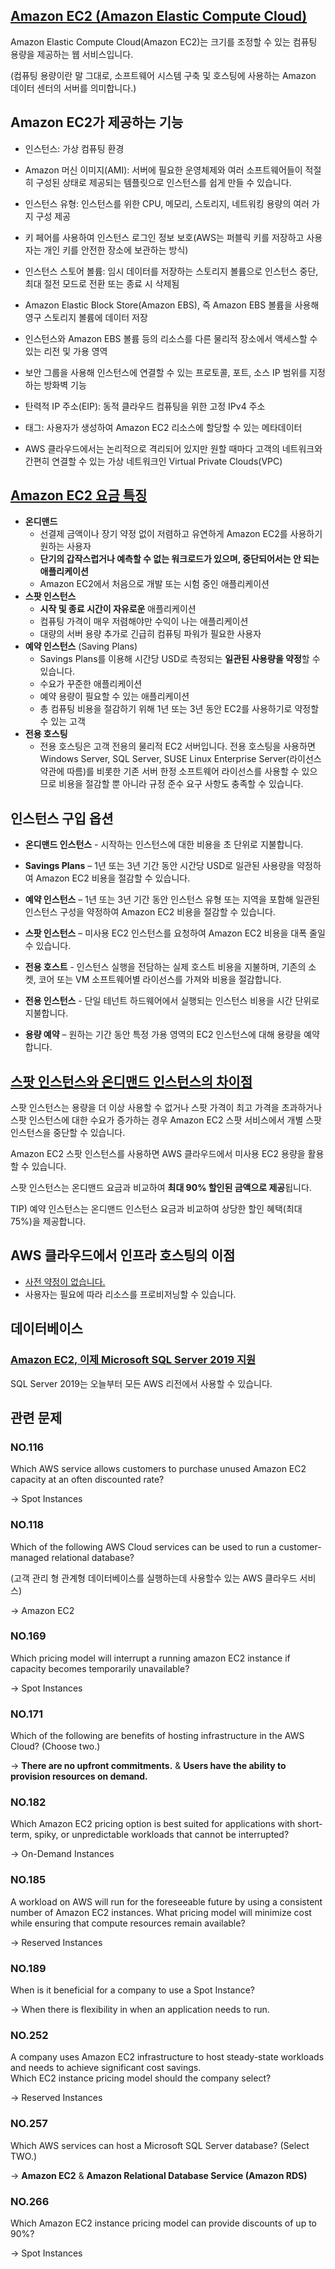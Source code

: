 ## [Amazon EC2 (Amazon Elastic Compute Cloud)](https://docs.aws.amazon.com/ko_kr/AWSEC2/latest/UserGuide/concepts.html)

Amazon Elastic Compute Cloud(Amazon EC2)는 크기를 조정할 수 있는 컴퓨팅 용량을 제공하는 웹 서비스입니다.

(컴퓨팅 용량이란 말 그대로, 소프트웨어 시스템 구축 및 호스팅에 사용하는 Amazon 데이터 센터의 서버를 의미합니다.)

## Amazon EC2가 제공하는 기능

   * 인스턴스: 가상 컴퓨팅 환경

   * Amazon 머신 이미지(AMI): 서버에 필요한 운영체제와 여러 소프트웨어들이 적절히 구성된 상태로 제공되는 템플릿으로 인스턴스를 쉽게 만들 수 있습니다.

   * 인스턴스 유형: 인스턴스를 위한 CPU, 메모리, 스토리지, 네트워킹 용량의 여러 가지 구성 제공

   * 키 페어를 사용하여 인스턴스 로그인 정보 보호(AWS는 퍼블릭 키를 저장하고 사용자는 개인 키를 안전한 장소에 보관하는 방식)

   * 인스턴스 스토어 볼륨: 임시 데이터를 저장하는 스토리지 볼륨으로 인스턴스 중단, 최대 절전 모드로 전환 또는 종료 시 삭제됨

   * Amazon Elastic Block Store(Amazon EBS), 즉 Amazon EBS 볼륨을 사용해 영구 스토리지 볼륨에 데이터 저장

   * 인스턴스와 Amazon EBS 볼륨 등의 리소스를 다른 물리적 장소에서 액세스할 수 있는 리전 및 가용 영역

   * 보안 그룹을 사용해 인스턴스에 연결할 수 있는 프로토콜, 포트, 소스 IP 범위를 지정하는 방화벽 기능

   * 탄력적 IP 주소(EIP): 동적 클라우드 컴퓨팅을 위한 고정 IPv4 주소

   * 태그: 사용자가 생성하여 Amazon EC2 리소스에 할당할 수 있는 메타데이터

   * AWS 클라우드에서는 논리적으로 격리되어 있지만 원할 때마다 고객의 네트워크와 간편히 연결할 수 있는 가상 네트워크인 Virtual Private Clouds(VPC)

## [Amazon EC2 요금 특징](https://aws.amazon.com/ko/ec2/pricing/?nc1=h_ls)

   * **온디맨드**
      * 선결제 금액이나 장기 약정 없이 저렴하고 유연하게 Amazon EC2를 사용하기 원하는 사용자
      * **단기의 갑작스럽거나 예측할 수 없는 워크로드가 있으며, 중단되어서는 안 되는 애플리케이션**
      * Amazon EC2에서 처음으로 개발 또는 시험 중인 애플리케이션
   * **스팟 인스턴스**
      * **시작 및 종료 시간이 자유로운** 애플리케이션
      * 컴퓨팅 가격이 매우 저렴해야만 수익이 나는 애플리케이션
      * 대량의 서버 용량 추가로 긴급히 컴퓨팅 파워가 필요한 사용자
   * **예약 인스턴스** (Saving Plans)
      * Savings Plans를 이용해 시간당 USD로 측정되는 **일관된 사용량을 약정**할 수 있습니다.
      * 수요가 꾸준한 애플리케이션
      * 예약 용량이 필요할 수 있는 애플리케이션
      * 총 컴퓨팅 비용을 절감하기 위해 1년 또는 3년 동안 EC2를 사용하기로 약정할 수 있는 고객
   * **전용 호스팅**
      * 전용 호스팅은 고객 전용의 물리적 EC2 서버입니다. 전용 호스팅을 사용하면 Windows Server, SQL Server, SUSE Linux Enterprise Server(라이선스 약관에 따름)를 비롯한 기존 서버 한정 소프트웨어 라이선스를 사용할 수 있으므로 비용을 절감할 뿐 아니라 규정 준수 요구 사항도 충족할 수 있습니다.



## 인스턴스 구입 옵션

   * **온디맨드 인스턴스** - 시작하는 인스턴스에 대한 비용을 초 단위로 지불합니다.

   * **Savings Plans** – 1년 또는 3년 기간 동안 시간당 USD로 일관된 사용량을 약정하여 Amazon EC2 비용을 절감할 수 있습니다.

   * **예약 인스턴스** – 1년 또는 3년 기간 동안 인스턴스 유형 또는 지역을 포함해 일관된 인스턴스 구성을 약정하여 Amazon EC2 비용을 절감할 수 있습니다.

   * **스팟 인스턴스** – 미사용 EC2 인스턴스를 요청하여 Amazon EC2 비용을 대폭 줄일 수 있습니다.

   * **전용 호스트** - 인스턴스 실행을 전담하는 실제 호스트 비용을 지불하며, 기존의 소켓, 코어 또는 VM 소프트웨어별 라이선스를 가져와 비용을 절감합니다.

   * **전용 인스턴스** - 단일 테넌트 하드웨어에서 실행되는 인스턴스 비용을 시간 단위로 지불합니다.

   * **용량 예약** – 원하는 기간 동안 특정 가용 영역의 EC2 인스턴스에 대해 용량을 예약합니다.

## [스팟 인스턴스와 온디맨드 인스턴스의 차이점](https://docs.aws.amazon.com/ko_kr/AWSEC2/latest/UserGuide/using-spot-instances.html)

 스팟 인스턴스는 용량을 더 이상 사용할 수 없거나 스팟 가격이 최고 가격을 초과하거나 스팟 인스턴스에 대한 수요가 증가하는 경우 Amazon EC2 스팟 서비스에서 개별 스팟 인스턴스을 중단할 수 있습니다.
 
 Amazon EC2 스팟 인스턴스를 사용하면 AWS 클라우드에서 미사용 EC2 용량을 활용할 수 있습니다.
 
 스팟 인스턴스는 온디맨드 요금과 비교하여 **최대 90% 할인된 금액으로 제공**됩니다.
 
 TIP) 예약 인스턴스는 온디맨드 인스턴스 요금과 비교하여 상당한 할인 혜택(최대 75%)을 제공합니다.
 
## AWS 클라우드에서 인프라 호스팅의 이점

   * [사전 약정이 없습니다.](https://aws.amazon.com/ko/about-aws/)
   * 사용자는 필요에 따라 리소스를 프로비저닝할 수 있습니다.

## 데이터베이스

### [Amazon EC2, 이제 Microsoft SQL Server 2019 지원](https://aws.amazon.com/ko/about-aws/whats-new/2019/11/amazon-ec2-now-supports-microsoft-sql-server-2019/)

SQL Server 2019는 오늘부터 모든 AWS 리전에서 사용할 수 있습니다.

## 관련 문제

### NO.116 

Which AWS service allows customers to purchase unused Amazon EC2 capacity at an often discounted rate?

-> Spot Instances

### NO.118 

Which of the following AWS Cloud services can be used to run a customer-managed relational database?

(고객 관리 형 관계형 데이터베이스를 실행하는데 사용할수 있는 AWS 클라우드 서비스)

-> Amazon EC2

### NO.169 
Which pricing model will interrupt a running amazon EC2 instance if capacity becomes temporarily unavailable?

-> Spot Instances

### NO.171 
Which of the following are benefits of hosting infrastructure in the AWS Cloud? (Choose two.)

-> **There are no upfront commitments.** &  **Users have the ability to provision resources on demand.**

### NO.182
Which Amazon EC2 pricing option is best suited for applications with short-term, spiky, or unpredictable workloads that cannot be interrupted?

-> On-Demand Instances

### NO.185 
A workload on AWS will run for the foreseeable future by using a consistent number of Amazon EC2 instances. What pricing model will minimize cost while ensuring that compute resources remain available?

-> Reserved Instances

### NO.189 
When is it beneficial for a company to use a Spot Instance?

-> When there is flexibility in when an application needs to run.

### NO.252 
A company uses Amazon EC2 infrastructure to host steady-state workloads and needs to achieve significant cost savings.<br/>
Which EC2 instance pricing model should the company select?

-> Reserved Instances

### NO.257 
Which AWS services can host a Microsoft SQL Server database? (Select TWO.)

-> **Amazon EC2** & **Amazon Relational Database Service (Amazon RDS)**

### NO.266 
Which Amazon EC2 instance pricing model can provide discounts of up to 90%?

-> Spot Instances
